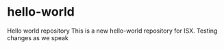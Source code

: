 # hello-world
Hello world repository
This is a new hello-world repository for ISX. Testing changes as we speak
